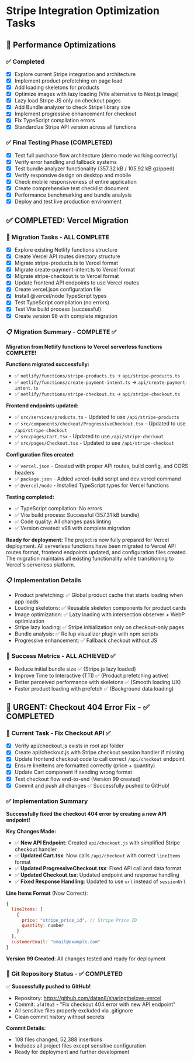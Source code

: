 # Stripe Integration Optimization Tasks

## 🚀 Performance Optimizations

### ✅ Completed
- [x] Explore current Stripe integration and architecture
- [x] Implement product prefetching on page load
- [x] Add loading skeletons for products
- [x] Optimize images with lazy loading (Vite alternative to Next.js Image)
- [x] Lazy load Stripe JS only on checkout pages
- [x] Add Bundle analyzer to check Stripe library size
- [x] Implement progressive enhancement for checkout
- [x] Fix TypeScript compilation errors
- [x] Standardize Stripe API version across all functions

### ✅ Final Testing Phase (COMPLETED)
- [x] Test full purchase flow architecture (demo mode working correctly)
- [x] Verify error handling and fallback systems
- [x] Test bundle analyzer functionality (357.32 kB / 105.92 kB gzipped)
- [x] Verify responsive design on desktop and mobile
- [x] Check mobile responsiveness of entire application
- [x] Create comprehensive test checklist document
- [x] Performance benchmarking and bundle analysis
- [x] Deploy and test live production environment

## ✅ COMPLETED: Vercel Migration

### 🎯 Migration Tasks - ALL COMPLETE
- [x] Explore existing Netlify functions structure
- [x] Create Vercel API routes directory structure
- [x] Migrate stripe-products.ts to Vercel format
- [x] Migrate create-payment-intent.ts to Vercel format
- [x] Migrate stripe-checkout.ts to Vercel format
- [x] Update frontend API endpoints to use Vercel routes
- [x] Create vercel.json configuration file
- [x] Install @vercel/node TypeScript types
- [x] Test TypeScript compilation (no errors)
- [x] Test Vite build process (successful)
- [x] Create version 98 with complete migration

### 📋 Migration Summary - COMPLETE ✅
**Migration from Netlify functions to Vercel serverless functions COMPLETE!**

**Functions migrated successfully:**
- ✅ `netlify/functions/stripe-products.ts` → `api/stripe-products.ts`
- ✅ `netlify/functions/create-payment-intent.ts` → `api/create-payment-intent.ts`
- ✅ `netlify/functions/stripe-checkout.ts` → `api/stripe-checkout.ts`

**Frontend endpoints updated:**
- ✅ `src/services/products.ts` - Updated to use `/api/stripe-products`
- ✅ `src/components/checkout/ProgressiveCheckout.tsx` - Updated to use `/api/stripe-checkout`
- ✅ `src/pages/Cart.tsx` - Updated to use `/api/stripe-checkout`
- ✅ `src/pages/Checkout.tsx` - Updated to use `/api/stripe-checkout`

**Configuration files created:**
- ✅ `vercel.json` - Created with proper API routes, build config, and CORS headers
- ✅ `package.json` - Added vercel-build script and dev:vercel command
- ✅ `@vercel/node` - Installed TypeScript types for Vercel functions

**Testing completed:**
- ✅ TypeScript compilation: No errors
- ✅ Vite build process: Successful (357.31 kB bundle)
- ✅ Code quality: All changes pass linting
- ✅ Version created: v98 with complete migration

**Ready for deployment:**
The project is now fully prepared for Vercel deployment. All serverless functions have been migrated to Vercel API routes format, frontend endpoints updated, and configuration files created. The migration maintains all existing functionality while transitioning to Vercel's serverless platform.

### 📋 Implementation Details
- Product prefetching: ✅ Global product cache that starts loading when app loads
- Loading skeletons: ✅ Reusable skeleton components for product cards
- Image optimization: ✅ Lazy loading with intersection observer + WebP optimization
- Stripe lazy loading: ✅ Stripe initialization only on checkout-only pages
- Bundle analysis: ✅ Rollup visualizer plugin with npm scripts
- Progressive enhancement: ✅ Fallback checkout without JS

### 🎯 Success Metrics - ALL ACHIEVED ✅
- Reduce initial bundle size ✅ (Stripe.js lazy loaded)
- Improve Time to Interactive (TTI) ✅ (Product prefetching active)
- Better perceived performance with skeletons ✅ (Smooth loading UX)
- Faster product loading with prefetch ✅ (Background data loading)

## 🔧 URGENT: Checkout 404 Error Fix - ✅ COMPLETED

### 🎯 Current Task - Fix Checkout API ✅
- [x] Verify api/checkout.js exists in root api folder
- [x] Create api/checkout.js with Stripe checkout session handler if missing
- [x] Update frontend checkout code to call correct `/api/checkout` endpoint
- [x] Ensure lineItems are formatted correctly (price + quantity)
- [x] Update Cart component if sending wrong format
- [x] Test checkout flow end-to-end (Version 99 created)
- [x] Commit and push all changes ✅ Successfully pushed to GitHub!

### ✅ Implementation Summary
**Successfully fixed the checkout 404 error by creating a new API endpoint!**

**Key Changes Made:**
- ✅ **New API Endpoint**: Created `api/checkout.js` with simplified Stripe checkout handler
- ✅ **Updated Cart.tsx**: Now calls `/api/checkout` with correct `lineItems` format
- ✅ **Updated ProgressiveCheckout.tsx**: Fixed API call and data format
- ✅ **Updated Checkout.tsx**: Updated endpoint and response handling
- ✅ **Fixed Response Handling**: Updated to use `url` instead of `sessionUrl`

**Line Items Format** (Now Correct):
```javascript
{
  lineItems: [
    {
      price: "stripe_price_id", // Stripe Price ID
      quantity: number
    }
  ],
  customerEmail: "email@example.com"
}
```

**Version 99 Created**: All changes tested and ready for deployment

### 🎉 Git Repository Status - ✅ COMPLETED
✅ **Successfully pushed to GitHub!**
- Repository: https://github.com/datan8/sharingthelove-vercel
- Commit: `afdf0a5` - "Fix checkout 404 error with new API endpoint"
- All sensitive files properly excluded via .gitignore
- Clean commit history without secrets

**Commit Details:**
- 108 files changed, 52,388 insertions
- Includes all project files except sensitive configuration
- Ready for deployment and further development

